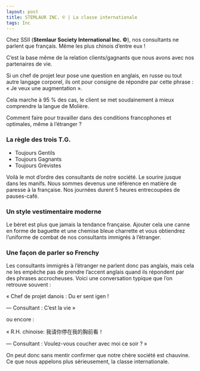 ```yaml
---
layout: post
title: STEMLAUR INC. © | La classe internationale
tags: Inc
---
```


Chez SSII (**Stemlaur Society International Inc. ©**), nos consultants ne parlent que français. Même les plus chinois d’entre eux !

C’est la base même de la relation clients/gagnants que nous avons avec nos partenaires de vie.

Si un chef de projet leur pose une question en anglais, en russe ou tout autre langage corporel, ils ont pour consigne de répondre par cette phrase : « Je veux une augmentation ».

Cela marche à 95 % des cas, le client se met soudainement à mieux comprendre la langue de Molière.

Comment faire pour travailler dans des conditions francophones et optimales, même à l’étranger ?

### La règle des trois T.G.

* Toujours Gentils
* Toujours Gagnants
* Toujours Grèvistes

Voilà le mot d’ordre des consultants de notre société. Le sourire jusque dans les manifs. Nous sommes devenus une référence en matière de paresse à la française. Nos journées durent 5 heures entrecoupées de pauses-café.

### Un style vestimentaire moderne

Le béret est plus que jamais la tendance française. Ajouter cela une canne en forme de baguette et une chemise bleue charrette et vous obtiendrez l’uniforme de combat de nos consultants immigrés à l’étranger.

### Une façon de parler so Frenchy

Les consultants immigrés à l’étranger ne parlent donc pas anglais, mais cela ne les empêche pas de prendre l’accent anglais quand ils répondent par des phrases accrocheuses. Voici une conversation typique que l’on retrouve souvent :

« Chef de projet danois : Du er sent igen !

— Consultant : C’est la vie »

ou encore :

« R.H. chinoise: 我请你停在我的胸前看！

— Consultant : Voulez-vous coucher avec moi ce soir ? »

On peut donc sans mentir confirmer que notre chère société est chauvine. Ce que nous appelons plus sérieusement, la classe internationale.
